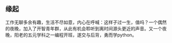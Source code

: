 ## 缘起  

工作无聊多余有趣，生活不尽如意，内心在呼喊：这样子过一生，值吗？一个偶然的夜晚，加入了开智青年群，从此有机会聆听到离时间源头更近的声音。又一个夜晚，阳老的五元学科之一编程开班，遂交与后背，勇而学python。